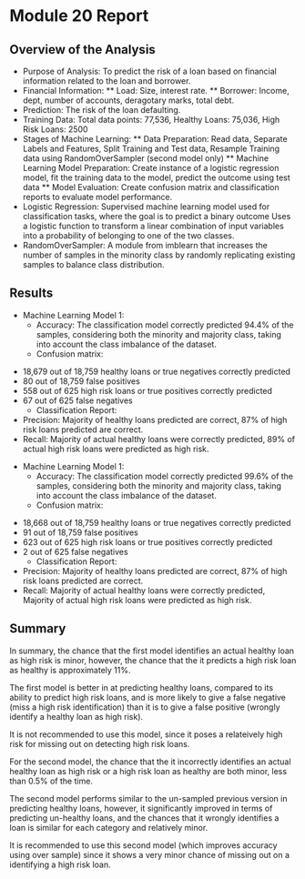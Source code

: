 # Module 20 Report

## Overview of the Analysis

* Purpose of Analysis: To predict the risk of a loan based on financial information related to the loan and borrower.
* Financial Information: 
  ** Load: Size, interest rate.
  ** Borrower: Income, dept, number of accounts, deragotary marks, total debt.
* Prediction: The risk of the loan defaulting. 
* Training Data: Total data points: 77,536, Healthy Loans: 75,036, High Risk Loans: 2500
* Stages of Machine Learning: 
  ** Data Preparation: Read data, Separate Labels and Features, Split Training and Test data, Resample Training data using RandomOverSampler (second model only)
  ** Machine Learning Model Preparation: Create instance of a logistic regression model, fit the training data to the model, predict the outcome using test data
  ** Model Evaluation: Create confusion matrix and classification reports to evaluate model performance.
* Logistic Regression: Supervised machine learning model used for classification tasks, where the goal is to predict a binary outcome Uses a logistic function to transform a linear combination of input variables into a probability of belonging to one of the two classes.
* RandomOverSampler: A module from imblearn that increases the number of samples in the minority class by randomly replicating existing samples to balance class distribution.

## Results

* Machine Learning Model 1:
  * Accuracy: The classification model correctly predicted 94.4% of the samples, considering both the minority and majority class, taking into account the class imbalance of the dataset.
  * Confusion matrix:
- 18,679 out of 18,759 healthy loans or true negatives correctly predicted
- 80 out of 18,759 false positives
- 558 out of 625 high risk loans or true positives correctly predicted
- 67 out of 625 false negatives
  * Classification Report:
- Precision: Majority of healthy loans predicted are correct, 87% of high risk loans predicted are correct.
- Recall: Majority of actual healthy loans were correctly predicted, 89% of actual high risk loans were predicted as high risk.

* Machine Learning Model 1:
  * Accuracy: The classification model correctly predicted 99.6% of the samples, considering both the minority and majority class, taking into account the class imbalance of the dataset.
  * Confusion matrix:
- 18,668 out of 18,759 healthy loans or true negatives correctly predicted
- 91 out of 18,759 false positives
- 623 out of 625 high risk loans or true positives correctly predicted
- 2 out of 625 false negatives
  * Classification Report:
- Precision: Majority of healthy loans predicted are correct, 87% of high risk loans predicted are correct.
- Recall: Majority of actual healthy loans were correctly predicted, Majority of actual high risk loans were predicted as high risk.


## Summary

In summary, the chance that the first model identifies an actual healthy loan as high risk is minor, however, the chance that the it predicts a high risk loan as healthy is approximately 11%.

The first model is better in at predicting healthy loans, compared to its ability to predict high risk loans, and is more likely to give a false negative (miss a high risk identification) than it is to give a false positive (wrongly identify a healthy loan as high risk).

It is not recommended to use this model, since it poses a relateively high risk for missing out on detecting high risk loans.

For the second model, the chance that the it incorrectly identifies an actual healthy loan as high risk or a high risk loan as healthy are both minor, less than 0.5% of the time.

The second model performs similar to the un-sampled previous version in predicting healthy loans, however, it significantly improved in terms of predicting un-healthy loans, and the chances that it wrongly identifies a loan is similar for each category and relatively minor.

It is recommended to use this second model (which improves accuracy using over sample) since it shows a very minor chance of missing out on a identifying a high risk loan.